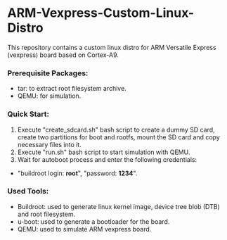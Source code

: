 # ARM-Vexpress-Custom-Linux-Distro
This repository contains a custom linux distro for ARM Versatile Express (vexpress) board based on Cortex-A9.

### Prerequisite Packages:
* tar: to extract root filesystem archive.
* QEMU: for simulation.

### Quick Start:
1. Execute "create_sdcard.sh" bash script to create a dummy SD card, create two partitions for boot and rootfs, mount the SD card and copy necessary files into it.
2. Execute "run.sh" bash script to start simulation with QEMU.
3. Wait for autoboot process and enter the following credentials:
* "buildroot login: **root**", "password: **1234**".

### Used Tools:
* Buildroot: used to generate linux kernel image, device tree blob (DTB) and root filesystem.
* u-boot: used to generate a bootloader for the board.
* QEMU: used to simulate ARM vexpress board.
